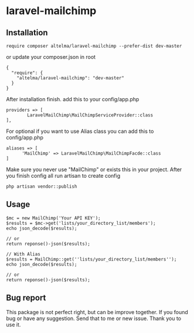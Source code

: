# laravel-mailchimp

## Installation
```
require composer altelma/laravel-mailchimp --prefer-dist dev-master
```
or update your composer.json in root
```
{
  "require": {
    "altelma/laravel-mailchimp": "dev-master"
  }
}
```

After installation finish. add this to your config/app.php

```
providers => [
        LaravelMailChimp\MailChimpServiceProvider::class  
],
```

For optional if you want to use Alias class you can add this to config/app.php
```
aliases => [
      'MailChimp' => LaravelMailChimp\MailChimpFacde::class
]
```

Make sure you never use "MailChimp" or exists this in your project.
After you finish config all run artisan to create config
```
php artisan vendor::publish
```

## Usage
```
$mc = new MailChimp('Your API KEY');
$results = $mc->get('lists/your_directory_list/members');
echo json_decode($results);

// or
return reponse()-json($results);

// With Alias
$results = MailChimp::get(''lists/your_directory_list/members'');
echo json_decode($results);

// or
return reponse()-json($results);

```


## Bug report
This package is not perfect right, but can be improve together. If you found bug or have any suggestion.
Send that to me or new issue. Thank you to use it.
